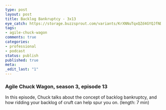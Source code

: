 ```yaml
---
type: post
layout: post
title: Backlog Bankruptcy - 3x13
eye_catch: https://storage.buzzsprout.com/variants/KrXNNuTqxQZd4GYQJfNDG1Es/8d66eb17bb7d02ca4856ab443a78f2148cafbb129f58a3c81282007c6fe24ff2?.jpg
tags:
- agile-chuck-wagon
comments: true
categories:
- professional
- podcast
status: publish
published: true
meta:
_edit_last: "1"
---
```


### Agile Chuck Wagon, season 3, episode 13

In this episode, Chuck talks about the concept of backlog bankruptcy, and how ridding your backlog of cruft can help spur you on. (length: 7 min)
